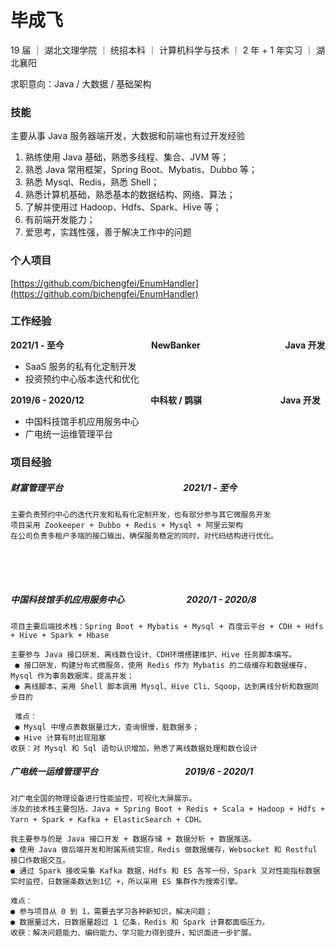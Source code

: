 # 毕成飞

19 届 ｜ 湖北文理学院 ｜ 统招本科 ｜ 计算机科学与技术 ｜ 2 年 + 1 年实习 ｜ 湖北襄阳

求职意向：Java / 大数据 / 基础架构

### 技能

主要从事 Java 服务器端开发，大数据和前端也有过开发经验

1. 熟练使用 Java 基础，熟悉多线程、集合、JVM 等；
2. 熟悉 Java 常用框架，Spring Boot、Mybatis、Dubbo 等；
3. 熟悉 Mysql、Redis，熟悉 Shell；
4. 熟悉计算机基础，熟悉基本的数据结构、网络、算法；
5. 了解并使用过 Hadoop、Hdfs、Spark、Hive 等；
6. 有前端开发能力；
7. 爱思考，实践性强，善于解决工作中的问题

### 个人项目

[https://github.com/bichengfei/EnumHandler](https://github.com/bichengfei/EnumHandler)

### 工作经验

<B>2021/1 - 至今 &nbsp;&nbsp;&nbsp;&nbsp;&nbsp;&nbsp;&nbsp;&nbsp;&nbsp;&nbsp;&nbsp;&nbsp;&nbsp;&nbsp;&nbsp;&nbsp;&nbsp;&nbsp;&nbsp;&nbsp;&nbsp;&nbsp;&nbsp;&nbsp;&nbsp;&nbsp;&nbsp;&nbsp;&nbsp;&nbsp;&nbsp;&nbsp;&nbsp;&nbsp;&nbsp;&nbsp;&nbsp;&nbsp;&nbsp;&nbsp;&nbsp;NewBanker &nbsp;&nbsp;&nbsp;&nbsp;&nbsp;&nbsp;&nbsp;&nbsp;&nbsp;&nbsp;&nbsp;&nbsp;&nbsp;&nbsp;&nbsp;&nbsp;&nbsp;&nbsp;&nbsp;&nbsp;&nbsp;&nbsp;&nbsp;&nbsp;&nbsp;&nbsp;&nbsp;&nbsp;&nbsp;&nbsp;&nbsp;&nbsp;&nbsp;&nbsp;&nbsp;&nbsp;&nbsp;&nbsp;&nbsp; Java 开发</B>

- SaaS 服务的私有化定制开发
- 投资预约中心版本迭代和优化

<B>2019/6 - 2020/12 &nbsp;&nbsp;&nbsp;&nbsp;&nbsp;&nbsp;&nbsp;&nbsp;&nbsp;&nbsp;&nbsp;&nbsp;&nbsp;&nbsp;&nbsp;&nbsp;&nbsp;&nbsp;&nbsp;&nbsp;&nbsp;&nbsp;&nbsp;&nbsp;&nbsp;&nbsp;&nbsp;&nbsp;&nbsp;&nbsp;   中科软 / 鹍骐 &nbsp;&nbsp;&nbsp;&nbsp;&nbsp;&nbsp;&nbsp;&nbsp;&nbsp;&nbsp;&nbsp;&nbsp;&nbsp;&nbsp;&nbsp;&nbsp;&nbsp;&nbsp;&nbsp;&nbsp;&nbsp;&nbsp;&nbsp;&nbsp;&nbsp;&nbsp;&nbsp;&nbsp;&nbsp;&nbsp;&nbsp;&nbsp;&nbsp;&nbsp;&nbsp;&nbsp;    Java 开发</B>

- 中国科技馆手机应用服务中心
- 广电统一运维管理平台

### 项目经验

##### 财富管理平台 &nbsp;&nbsp;&nbsp;&nbsp;&nbsp;&nbsp;&nbsp;&nbsp;&nbsp;&nbsp;&nbsp;&nbsp;&nbsp;&nbsp;&nbsp;&nbsp;&nbsp;&nbsp;&nbsp;&nbsp;&nbsp;&nbsp;&nbsp;&nbsp;&nbsp;&nbsp;&nbsp;&nbsp;&nbsp;&nbsp;&nbsp;&nbsp;&nbsp;&nbsp;&nbsp;&nbsp;&nbsp;&nbsp;&nbsp;&nbsp;&nbsp;&nbsp;&nbsp;&nbsp;&nbsp;&nbsp;&nbsp;&nbsp;&nbsp;&nbsp;&nbsp;&nbsp;&nbsp;&nbsp;&nbsp;&nbsp; 2021/1 - 至今

```
主要负责预约中心的迭代开发和私有化定制开发，也有部分参与其它微服务开发 
项目采用 Zookeeper + Dubbo + Redis + Mysql + 阿里云架构
在公司负责多租户多端的接口输出，确保服务稳定的同时，对代码结构进行优化。
```

<br/>

<br/>

<br/>

##### 中国科技馆手机应用服务中心 &nbsp;&nbsp;&nbsp;&nbsp;&nbsp;&nbsp;&nbsp;&nbsp;&nbsp;&nbsp;&nbsp;&nbsp;&nbsp;&nbsp;&nbsp;&nbsp;&nbsp;&nbsp;&nbsp;&nbsp;&nbsp;&nbsp;&nbsp;&nbsp;&nbsp;&nbsp;&nbsp;&nbsp; 2020/1 - 2020/8

```
项目主要后端技术栈：Spring Boot + Mybatis + Mysql + 百度云平台 + CDH + Hdfs + Hive + Spark + Hbase 

主要参与 Java 接口研发、离线数仓设计、CDH环境搭建维护、Hive 任务脚本编写。
 ● 接口研发，构建分布式微服务，使用 Redis 作为 Mybatis 的二级缓存和数据缓存，Mysql 作为事务数据库，提高并发；
 ● 离线脚本，采用 Shell 脚本调用 Mysql、Hive Cli、Sqoop，达到离线分析和数据同步目的
 
 难点：
 ● Mysql 中埋点表数据量过大，查询很慢，脏数据多；
 ● Hive 计算有时出现阻塞 
收获：对 Mysql 和 Sql 语句认识增加，熟悉了离线数据处理和数仓设计
```

##### 广电统一运维管理平台 &nbsp;&nbsp;&nbsp;&nbsp;&nbsp;&nbsp;&nbsp;&nbsp;&nbsp;&nbsp;&nbsp;&nbsp;&nbsp;&nbsp;&nbsp;&nbsp;&nbsp;&nbsp;&nbsp;&nbsp;&nbsp;&nbsp;&nbsp;&nbsp;&nbsp;&nbsp;&nbsp;&nbsp;&nbsp;&nbsp;&nbsp;&nbsp;&nbsp;&nbsp;&nbsp;&nbsp;&nbsp;&nbsp;&nbsp;&nbsp; 2019/6 - 2020/1

```
对广电全国的物理设备进行性能监控，可视化大屏展示。 
涉及的技术栈主要包括，Java + Spring Boot + Redis + Scala + Hadoop + Hdfs + Yarn + Spark + Kafka + ElasticSearch + CDH。 

我主要参与的是 Java 接口开发 + 数据存储 + 数据分析 + 数据推送。 
● 使用 Java 做后端开发和附属系统实现，Redis 做数据缓存，Websocket 和 Restful 接口作数据交互。
● 通过 Spark 接收采集 Kafka 数据，Hdfs 和 ES 各写一份，Spark 又对性能指标数据实时监控，日数据条数达到1亿 +，所以采用 ES 集群作为搜索引擎。

难点：
● 参与项目从 0 到 1，需要去学习各种新知识，解决问题；
● 数据量过大，日数据量超过 1 亿条，Redis 和 Spark 计算都面临压力。
收获：解决问题能力、编码能力、学习能力得到提升，知识面进一步扩展。
```

